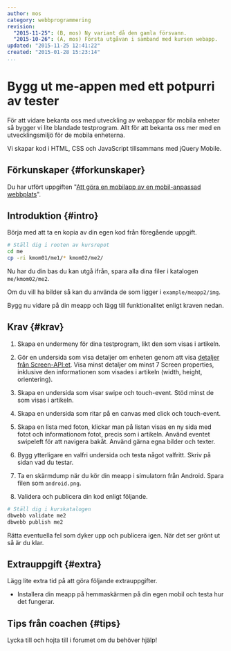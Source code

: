 ```yaml
---
author: mos
category: webbprogrammering
revision:
  "2015-11-25": (B, mos) Ny variant då den gamla försvann.
  "2015-10-26": (A, mos) Första utgåvan i samband med kursen webapp.
updated: "2015-11-25 12:41:22"
created: "2015-01-28 15:23:14"
...
```

Bygg ut me-appen med ett potpurri av tester
==================================

För att vidare bekanta oss med utveckling av webappar för mobila enheter så bygger vi lite blandade testprogram. Allt för att bekanta oss mer med en utvecklingsmiljö för de mobila enheterna.

Vi skapar kod i HTML, CSS och JavaScript tillsammans med jQuery Mobile.

<!--more-->



Förkunskaper {#forkunskaper}
-----------------------

Du har utfört uppgiften "[Att göra en mobilapp av en mobil-anpassad webbplats](kunskap/att-gora-en-mobilapp-av-en-mobil-anpassad-webbplats)".



Introduktion {#intro}
-----------------------

Börja med att ta en kopia av din egen kod från föregående uppgift.

```bash
# Ställ dig i rooten av kursrepot
cd me
cp -ri kmom01/me1/* kmom02/me2/
```

Nu har du din bas du kan utgå ifrån, spara alla dina filer i katalogen `me/kmom02/me2`.

Om du vill ha bilder så kan du använda de som ligger i `example/meapp2/img`.

Bygg nu vidare på din meapp och lägg till funktionalitet enligt kraven nedan.



Krav {#krav}
-----------------------

1. Skapa en undermeny för dina testprogram, likt den som visas i artikeln.

1. Gör en undersida som visa detaljer om enheten genom att visa [detaljer från Screen-API:et](https://developer.mozilla.org/en-US/docs/Web/API/Screen). Visa minst detaljer om minst 7 Screen properties, inklusive den informationen som visades i artikeln (width, height, orientering).

1. Skapa en undersida som visar swipe och touch-event. Stöd minst de som visas i artikeln.

1. Skapa en undersida som ritar på en canvas med click och touch-event.

1. Skapa en lista med foton, klickar man på listan visas en ny sida med fotot och informationom fotot, precis som i artikeln. Använd eventet swipeleft för att navigera bakåt. Använd gärna egna bilder och texter.

1. Bygg ytterligare en valfri undersida och testa något valfritt. Skriv på sidan vad du testar.

1. Ta en skärmdump när du kör din meapp i simulatorn från Android. Spara filen som `android.png`.

11. Validera och publicera din kod enligt följande.

```bash
# Ställ dig i kurskatalogen
dbwebb validate me2
dbwebb publish me2
```

Rätta eventuella fel som dyker upp och publicera igen. När det ser grönt ut så är du klar. 



Extrauppgift {#extra}
-----------------------

Lägg lite extra tid på att göra följande extrauppgifter.

* Installera din meapp på hemmaskärmen på din egen mobil och testa hur det fungerar.



Tips från coachen {#tips}
-----------------------

Lycka till och hojta till i forumet om du behöver hjälp!




